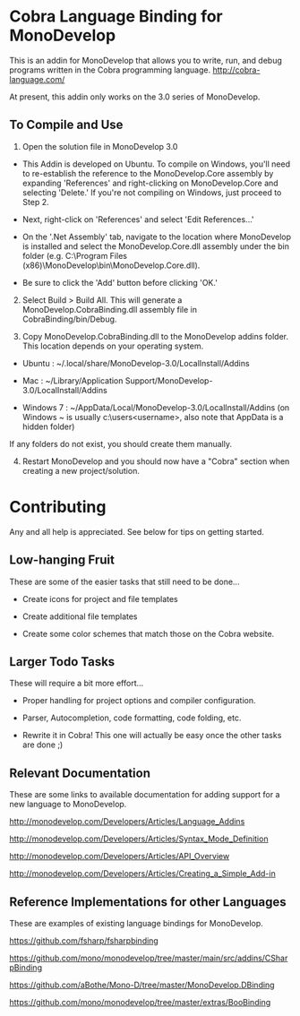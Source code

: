 Cobra Language Binding for MonoDevelop
======================================
This is an addin for MonoDevelop that allows you to write, run, and debug programs written in the Cobra programming language.
http://cobra-language.com/

At present, this addin only works on the 3.0 series of MonoDevelop.


To Compile and Use
------------------

1) Open the solution file in MonoDevelop 3.0

- This Addin is developed on Ubuntu.  To compile on Windows, you'll need to re-establish the reference to the MonoDevelop.Core assembly by expanding 'References' and right-clicking on MonoDevelop.Core and selecting 'Delete.'  If you're not compiling on Windows, just proceed to Step 2.

- Next, right-click on 'References' and select 'Edit References...'

- On the '.Net Assembly' tab, navigate to the location where MonoDevelop is installed and select
the MonoDevelop.Core.dll assembly under the bin folder (e.g. C:\Program Files (x86)\MonoDevelop\bin\MonoDevelop.Core.dll).

- Be sure to click the 'Add' button before clicking 'OK.'

2) Select Build > Build All.  This will generate a MonoDevelop.CobraBinding.dll assembly file in CobraBinding/bin/Debug.

3) Copy MonoDevelop.CobraBinding.dll to the MonoDevelop addins folder. This location depends on your operating system.

- Ubuntu : ~/.local/share/MonoDevelop-3.0/LocalInstall/Addins

- Mac : ~/Library/Application Support/MonoDevelop-3.0/LocalInstall/Addins

- Windows 7 : ~/AppData/Local/MonoDevelop-3.0/LocalInstall/Addins (on Windows ~ is usually c:\users\<username>, also note that AppData is a hidden folder)

If any folders do not exist, you should create them manually.

4) Restart MonoDevelop and you should now have a "Cobra" section when creating a new project/solution.


Contributing
============
Any and all help is appreciated.  See below for tips on getting started.


Low-hanging Fruit
-----------------
These are some of the easier tasks that still need to be done...

* Create icons for project and file templates

* Create additional file templates

* Create some color schemes that match those on the Cobra website.


Larger Todo Tasks
-----------------
These will require a bit more effort...

* Proper handling for project options and compiler configuration.

* Parser, Autocompletion, code formatting, code folding, etc.

* Rewrite it in Cobra! This one will actually be easy once the other tasks are done ;)


Relevant Documentation
----------------------
These are some links to available documentation for adding support for a new language to MonoDevelop.

http://monodevelop.com/Developers/Articles/Language_Addins

http://monodevelop.com/Developers/Articles/Syntax_Mode_Definition

http://monodevelop.com/Developers/Articles/API_Overview

http://monodevelop.com/Developers/Articles/Creating_a_Simple_Add-in


Reference Implementations for other Languages
---------------------------------------------
These are examples of existing language bindings for MonoDevelop.

https://github.com/fsharp/fsharpbinding

https://github.com/mono/monodevelop/tree/master/main/src/addins/CSharpBinding

https://github.com/aBothe/Mono-D/tree/master/MonoDevelop.DBinding

https://github.com/mono/monodevelop/tree/master/extras/BooBinding
